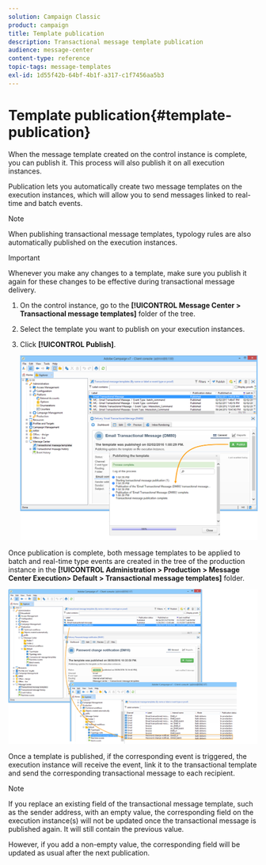 ```yaml
---
solution: Campaign Classic
product: campaign
title: Template publication
description: Transactional message template publication
audience: message-center
content-type: reference
topic-tags: message-templates
exl-id: 1d55f42b-64bf-4b1f-a317-c1f7456aa5b3
---
```

# Template publication{#template-publication}

When the message template created on the control instance is complete, you can publish it. This process will also publish it on all execution instances.

Publication lets you automatically create two message templates on the execution instances, which will allow you to send messages linked to real-time and batch events.

>[!NOTE]
>
>When publishing transactional message templates, typology rules are also automatically published on the execution instances.

>[!IMPORTANT]
>
>Whenever you make any changes to a template, make sure you publish it again for these changes to be effective during transactional message delivery.

1. On the control instance, go to the **[!UICONTROL Message Center > Transactional message templates]** folder of the tree.
1. Select the template you want to publish on your execution instances.
1. Click **[!UICONTROL Publish]**.

   ![](assets/messagecenter_publish_model_008.png)

Once publication is complete, both message templates to be applied to batch and real-time type events are created in the tree of the production instance in the **[!UICONTROL Administration > Production > Message Center Execution> Default > Transactional message templates]** folder.

![](assets/messagecenter_deployed_model_001.png)

Once a template is published, if the corresponding event is triggered, the execution instance will receive the event, link it to the transactional template and send the corresponding transactional message to each recipient.

>[!NOTE]
>
>If you replace an existing field of the transactional message template, such as the sender address, with an empty value, the corresponding field on the execution instance(s) will not be updated once the transactional message is published again. It will still contain the previous value.
>
>However, if you add a non-empty value, the corresponding field will be updated as usual after the next publication.
